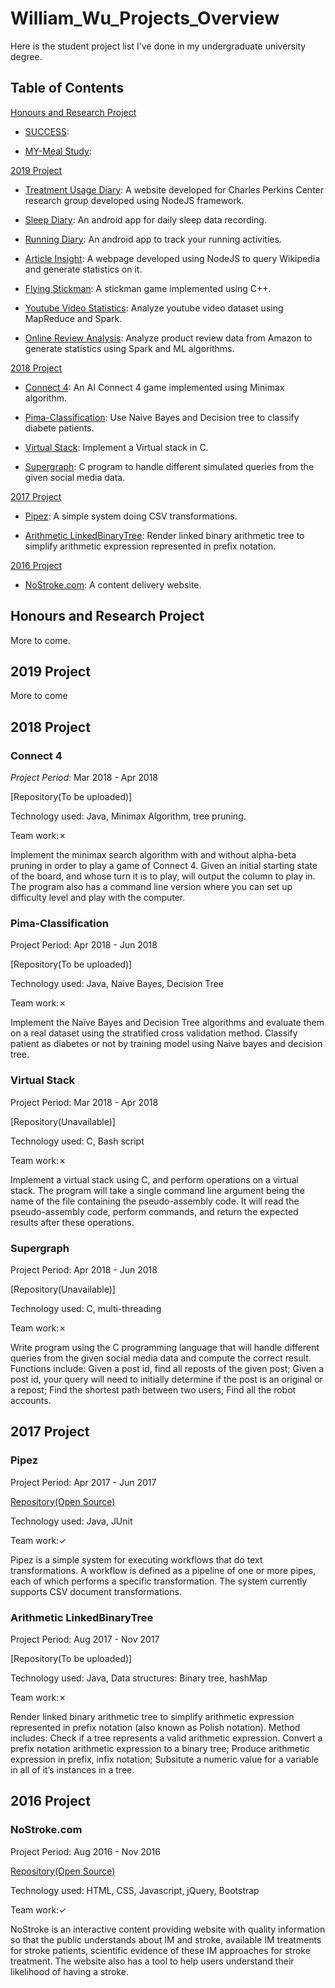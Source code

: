 # William_Wu_Projects_Overview
Here is the student project list I've done in my undergraduate university degree.

## Table of Contents
[Honours and Research Project](#honours-and-research-project)

* [SUCCESS](#):

* [MY-Meal Study](#): 

[2019 Project](#2019-Project)

* [Treatment Usage Diary](#): A website developed for Charles Perkins Center research group developed using NodeJS framework.

* [Sleep Diary](#): An android app for daily sleep data recording.

* [Running Diary](#): An android app to track your running activities.

* [Article Insight](#): A webpage developed using NodeJS to query Wikipedia and generate statistics on it.

* [Flying Stickman](#): A stickman game implemented using C++.

* [Youtube Video Statistics](#): Analyze youtube video dataset using MapReduce and Spark.

* [Online Review Analysis](#): Analyze product review data from Amazon to generate statistics using Spark and ML algorithms.

[2018 Project](#2018-Project)

* [Connect 4](#connect-4): An AI Connect 4 game implemented using Minimax algorithm.

* [Pima-Classification](#pima-classification): Use Naive Bayes and Decision tree to classify diabete patients.

* [Virtual Stack](#virtual-stack): Implement a Virtual stack in C.

* [Supergraph](#supergraph): C program to handle different simulated queries from the given social media data.

[2017 Project](#2017-Project)

* [Pipez](#pipez): A simple system doing CSV transformations.

* [Arithmetic LinkedBinaryTree](#arithmetic-linkedBinaryTree): Render linked binary arithmetic tree to simplify arithmetic expression represented in prefix notation.

[2016 Project](#2016-Project)

* [NoStroke.com](#nostrokecom): A content delivery website.

## Honours and Research Project

More to come.

## 2019 Project

More to come

## 2018 Project

### Connect 4

*Project Period*: Mar 2018 - Apr 2018

[Repository(To be uploaded)]

Technology used: Java, Minimax Algorithm, tree pruning.

Team work:✗

Implement the minimax search algorithm with and without alpha-beta pruning in order to play a game of Connect 4. Given an initial starting state of the board, and whose turn it is to play, will output the column to play in. The program also has a command line version where you can set up difficulty level and play with the computer.

### Pima-Classification

Project Period: Apr 2018 - Jun 2018

[Repository(To be uploaded)]

Technology used: Java, Naive Bayes, Decision Tree

Team work:✗

Implement the Naïve Bayes and Decision Tree algorithms and evaluate them on a real dataset using the stratified cross validation method. Classify patient as diabetes or not by training model using Naive bayes and decision tree.

### Virtual Stack

Project Period: Mar 2018 - Apr 2018

[Repository(Unavailable)]

Technology used: C, Bash script

Team work:✗

Implement a virtual stack using C, and perform operations on a virtual stack. The program will take a single command line argument being the name of the file containing the pseudo-assembly code. It will read the pseudo-assembly code, perform commands, and return the expected results after these operations.

### Supergraph

Project Period: Apr 2018 - Jun 2018

[Repository(Unavailable)]

Technology used: C, multi-threading

Team work:✗

Write program using the C programming language that will handle different queries from the given social media data and compute the correct result. Functions include: Given a post id, find all reposts of the given post; Given a post id, your query will need to initially determine if the post is an original or a repost; Find the shortest path between two users; Find all the robot accounts.

## 2017 Project

### Pipez

Project Period: Apr 2017 - Jun 2017

[Repository(Open Source)](https://github.com/williamwu88/pipez_ENGG1805)

Technology used: Java, JUnit

Team work:✓

Pipez is a simple system for executing workflows that do text transformations. A workflow is defined as a pipeline of one or more pipes, each of which performs a specific transformation. The system currently supports CSV document transformations.

### Arithmetic LinkedBinaryTree

Project Period: Aug 2017 - Nov 2017

[Repository(To be uploaded)]

Technology used: Java, Data structures: Binary tree, hashMap

Team work:✗

Render linked binary arithmetic tree to simplify arithmetic expression represented in prefix notation (also known as Polish notation). Method includes: Check if a tree represents a valid arithmetic expression. Convert a prefix notation arithmetic expression to a binary tree; Produce arithmetic expression in prefix, infix notation; Subsitute a numeric value for a variable in all of it’s instances in a tree.


## 2016 Project

### NoStroke.com

Project Period: Aug 2016 - Nov 2016

[Repository(Open Source)](https://github.com/williamwu88/NoStroke_INFO1003)

Technology used: HTML, CSS, Javascript, jQuery, Bootstrap

Team work:✓

NoStroke is an interactive content providing website with quality information so that the public understands about IM and stroke, available IM treatments for stroke patients, scientific evidence of these IM approaches for stroke treatment. The website also has a tool to help users understand their likelihood of having a stroke.
